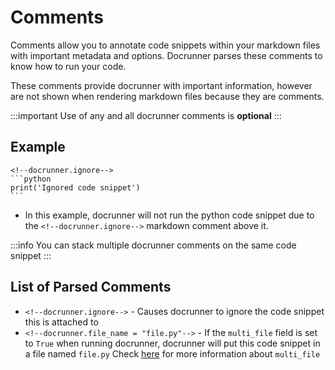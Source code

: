 # Comments

Comments allow you to annotate code snippets within your markdown files with important
metadata and options. Docrunner parses these comments to know how to run your code.

These comments provide docrunner with important information, however
are not shown when rendering markdown files because they are comments.

:::important
Use of any and all docrunner comments is **optional**
:::

## Example

    <!--docrunner.ignore-->    
    ```python
    print('Ignored code snippet')
    ```

- In this example, docrunner will not run the python code snippet due to the 
`<!--docrunner.ignore-->` markdown comment above it.

:::info
You can stack multiple docrunner comments on the same code snippet
:::

## List of Parsed Comments
- `<!--docrunner.ignore-->` - Causes docrunner to ignore the code snippet this is attached to
- `<!--docrunner.file_name = "file.py"-->` - If the `multi_file` field is set to `True` when running docrunner,
docrunner will put this code snippet in a file named `file.py`
Check [here](/docs/configuration#multi_file) for more information about `multi_file`
